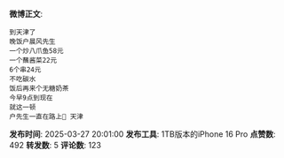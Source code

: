 **微博正文**: 
```
到天津了
晚饭户晨风先生
一个炒八爪鱼58元
一个蘸酱菜22元
6个串24元
不吃碳水
饭后再来个无糖奶茶
今早9点到现在
就这一顿
户先生一直在路上🙏 天津
```
**发布时间**: 2025-03-27 20:01:00
**发布工具**: 1TB版本的iPhone 16 Pro
**点赞数**: 492
**转发数**: 5
**评论数**: 123
